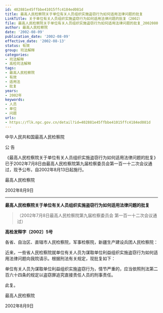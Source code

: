 ```yaml
---
id: 402881e45ffbbe41015ffc4184ed081d
title: 最高人民检察院关于单位有关人员组织实施盗窃行为如何适用法律问题的批复
LinkTitle: 关于单位有关人员组织实施盗窃行为如何适用法律问题的批复（2002）
file: 最高人民检察院关于单位有关人员组织实施盗窃行为如何适用法律问题的批复_20020809_402881e45ffbbe41015ffc4184ed081d.docx
author: 最高人民检察院
date: '2002-08-09'
publication_date: '2002-08-09'
effective_date: '2002-08-13'
status: 有效
group: 司法解释
categories:
- 司法解释
- 高检司法解释
tags:
- 最高人民检察院
- 有效
- 适用法
- 批复
years:
- 2002年
keywords:
- 人员
- 单位
- 问题
urls:
- https://flk.npc.gov.cn/detail?id=402881e45ffbbe41015ffc4184ed081d
---
```


中华人民共和国最高人民检察院

公 告

《最高人民检察院关于单位有关人员组织实施盗窃行为如何适用法律问题的批复》已于2002年7月8日由最高人民检察院第九届检察委员会第一百一十二次会议通过，现予公布，自2002年8月13日起施行。

最高人民检察院

2002年8月9日

---

**最高人民检察院关于单位有关人员组织实施盗窃行为如何适用法律问题的批复**

> （2002年7月8日最高人民检察院第九届检察委员会
> 第一百一十二次会议通过）

**高检发释字〔2002〕5号**

各省、自治区、直辖市人民检察院，军事检察院，新疆生产建设兵团人民检察院：

近来，一些省人民检察院就单位有关人员为谋取单位利益组织实施盗窃行为如何适用法律问题向我院请示。根据刑法有关规定，现批复如下：

单位有关人员为谋取单位利益组织实施盗窃行为，情节严重的，应当依照刑法第二百六十四条的规定以盗窃罪追究直接责任人员的刑事责任。

此复。

最高人民检察院

2002年8月9日
